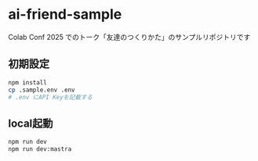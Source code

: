 # ai-friend-sample

Colab Conf 2025 でのトーク「友達のつくりかた」のサンプルリポジトリです

## 初期設定

```bash
npm install
cp .sample.env .env
# .env にAPI Keyを記載する
```

## local起動

```bash
npm run dev
npm run dev:mastra
```
